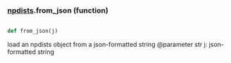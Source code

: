 ### [npdists](npdists.md).from_json (function)


```py

def from_json(j)

```



load an npdists object from a json-formatted string
@parameter str j: json-formatted string

